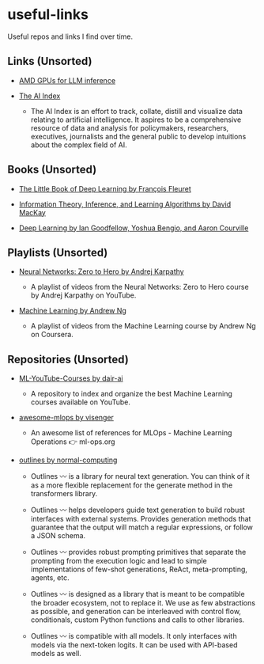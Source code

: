 # useful-links

Useful repos and links I find over time.

## Links (Unsorted)

- [AMD GPUs for LLM inference](https://blog.mlc.ai/2023/08/09/Making-AMD-GPUs-competitive-for-LLM-inference)

- [The AI Index](https://www.aiindex.org/)

  - The AI Index is an effort to track, collate, distill and visualize data relating to artificial intelligence. It aspires to be a comprehensive resource of data and analysis for policymakers, researchers, executives, journalists and the general public to develop intuitions about the complex field of AI.

## Books (Unsorted)

- [The Little Book of Deep Learning by François Fleuret](https://fleuret.org/public/lbdl.pdf)

- [Information Theory, Inference, and Learning Algorithms by David MacKay](https://inference.org.uk/itila/book.html)

- [Deep Learning by Ian Goodfellow, Yoshua Bengio, and Aaron Courville](https://www.deeplearningbook.org/)

## Playlists (Unsorted)

- [Neural Networks: Zero to Hero by Andrej Karpathy](https://www.youtube.com/playlist?list=PLAqhIrjkxbuWI23v9cThsA9GvCAUhRvKZ&ab_channel=3Blue1Brown)

  - A playlist of videos from the Neural Networks: Zero to Hero course by Andrej Karpathy on YouTube.

- [Machine Learning by Andrew Ng](https://www.youtube.com/watch?v=jGwO_UgTS7I&list=PLoROMvodv4rMiGQp3WXShtMGgzqpfVfbU&ab_channel=StanfordOnline)

  - A playlist of videos from the Machine Learning course by Andrew Ng on Coursera.

## Repositories (Unsorted)

- [ML-YouTube-Courses by dair-ai](https://github.com/dair-ai/ML-YouTube-Courses)

  - A repository to index and organize the best Machine Learning courses available on YouTube.

- [awesome-mlops by visenger](https://github.com/visenger/awesome-mlops)

  - An awesome list of references for MLOps - Machine Learning Operations 👉 ml-ops.org

- [outlines by normal-computing](https://github.com/normal-computing/outlines)

  - Outlines 〰 is a library for neural text generation. You can think of it as a more flexible replacement for the generate method in the transformers library.

  - Outlines 〰 helps developers guide text generation to build robust interfaces with external systems. Provides generation methods that guarantee that the output will match a regular expressions, or follow a JSON schema.

  - Outlines 〰 provides robust prompting primitives that separate the prompting from the execution logic and lead to simple implementations of few-shot generations, ReAct, meta-prompting, agents, etc.

  - Outlines 〰 is designed as a library that is meant to be compatible the broader ecosystem, not to replace it. We use as few abstractions as possible, and generation can be interleaved with control flow, conditionals, custom Python functions and calls to other libraries.

  - Outlines 〰 is compatible with all models. It only interfaces with models via the next-token logits. It can be used with API-based models as well.
